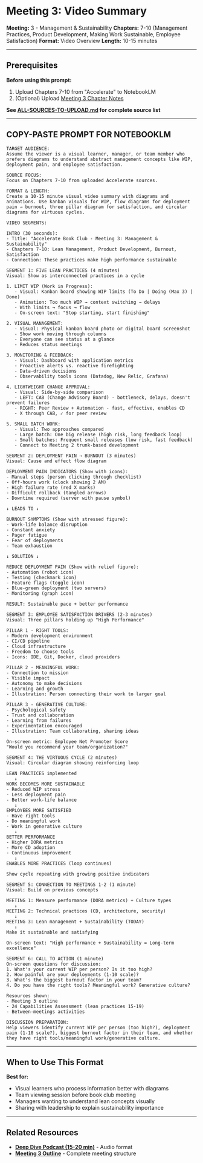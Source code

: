 # Meeting 3: Video Summary

**Meeting:** 3 - Management & Sustainability
**Chapters:** 7-10 (Management Practices, Product Development, Making Work Sustainable, Employee Satisfaction)
**Format:** Video Overview
**Length:** 10-15 minutes

---

## Prerequisites

**Before using this prompt:**
1. Upload Chapters 7-10 from "Accelerate" to NotebookLM
2. (Optional) Upload [Meeting 3 Chapter Notes](../../meetings/meeting-3/chapter-notes.md)

**See [ALL-SOURCES-TO-UPLOAD.md](ALL-SOURCES-TO-UPLOAD.md) for complete source list**

---

## COPY-PASTE PROMPT FOR NOTEBOOKLM

```
TARGET AUDIENCE:
Assume the viewer is a visual learner, manager, or team member who prefers diagrams to understand abstract management concepts like WIP, deployment pain, and employee satisfaction.

SOURCE FOCUS:
Focus on Chapters 7-10 from uploaded Accelerate sources.

FORMAT & LENGTH:
Create a 10-15 minute visual video summary with diagrams and animations. Use kanban visuals for WIP, flow diagrams for deployment pain → burnout, three pillar diagram for satisfaction, and circular diagrams for virtuous cycles.

VIDEO SEGMENTS:

INTRO (30 seconds):
- Title: "Accelerate Book Club - Meeting 3: Management & Sustainability"
- Chapters 7-10: Lean Management, Product Development, Burnout, Satisfaction
- Connection: These practices make high performance sustainable

SEGMENT 1: FIVE LEAN PRACTICES (4 minutes)
Visual: Show as interconnected practices in a cycle

1. LIMIT WIP (Work in Progress):
   - Visual: Kanban board showing WIP limits (To Do | Doing (Max 3) | Done)
   - Animation: Too much WIP → context switching → delays
   - With limits → focus → flow
   - On-screen text: "Stop starting, start finishing"

2. VISUAL MANAGEMENT:
   - Visual: Physical kanban board photo or digital board screenshot
   - Show work moving through columns
   - Everyone can see status at a glance
   - Reduces status meetings

3. MONITORING & FEEDBACK:
   - Visual: Dashboard with application metrics
   - Proactive alerts vs. reactive firefighting
   - Data-driven decisions
   - Observability tools icons (Datadog, New Relic, Grafana)

4. LIGHTWEIGHT CHANGE APPROVAL:
   - Visual: Side-by-side comparison
   - LEFT: CAB (Change Advisory Board) - bottleneck, delays, doesn't prevent failures
   - RIGHT: Peer Review + Automation - fast, effective, enables CD
   - X through CAB, ✓ for peer review

5. SMALL BATCH WORK:
   - Visual: Two approaches compared
   - Large batch: One big release (high risk, long feedback loop)
   - Small batches: Frequent small releases (low risk, fast feedback)
   - Connect to Meeting 2 trunk-based development

SEGMENT 2: DEPLOYMENT PAIN → BURNOUT (3 minutes)
Visual: Cause and effect flow diagram

DEPLOYMENT PAIN INDICATORS (Show with icons):
- Manual steps (person clicking through checklist)
- Off-hours work (clock showing 2 AM)
- High failure rate (red X marks)
- Difficult rollback (tangled arrows)
- Downtime required (server with pause symbol)

↓ LEADS TO ↓

BURNOUT SYMPTOMS (Show with stressed figure):
- Work-life balance disruption
- Constant anxiety
- Pager fatigue
- Fear of deployments
- Team exhaustion

↓ SOLUTION ↓

REDUCE DEPLOYMENT PAIN (Show with relief figure):
- Automation (robot icon)
- Testing (checkmark icon)
- Feature flags (toggle icon)
- Blue-green deployment (two servers)
- Monitoring (graph icon)

RESULT: Sustainable pace + better performance

SEGMENT 3: EMPLOYEE SATISFACTION DRIVERS (2-3 minutes)
Visual: Three pillars holding up "High Performance"

PILLAR 1 - RIGHT TOOLS:
- Modern development environment
- CI/CD pipeline
- Cloud infrastructure
- Freedom to choose tools
- Icons: IDE, Git, Docker, cloud providers

PILLAR 2 - MEANINGFUL WORK:
- Connection to mission
- Visible impact
- Autonomy to make decisions
- Learning and growth
- Illustration: Person connecting their work to larger goal

PILLAR 3 - GENERATIVE CULTURE:
- Psychological safety
- Trust and collaboration
- Learning from failures
- Experimentation encouraged
- Illustration: Team collaborating, sharing ideas

On-screen metric: Employee Net Promoter Score
"Would you recommend your team/organization?"

SEGMENT 4: THE VIRTUOUS CYCLE (2 minutes)
Visual: Circular diagram showing reinforcing loop

LEAN PRACTICES implemented
   ↓
WORK BECOMES MORE SUSTAINABLE
- Reduced WIP stress
- Less deployment pain
- Better work-life balance
   ↓
EMPLOYEES MORE SATISFIED
- Have right tools
- Do meaningful work
- Work in generative culture
   ↓
BETTER PERFORMANCE
- Higher DORA metrics
- More CD adoption
- Continuous improvement
   ↓
ENABLES MORE PRACTICES (loop continues)

Show cycle repeating with growing positive indicators

SEGMENT 5: CONNECTION TO MEETINGS 1-2 (1 minute)
Visual: Build on previous concepts

MEETING 1: Measure performance (DORA metrics) + Culture types
   ↓
MEETING 2: Technical practices (CD, architecture, security)
   ↓
MEETING 3: Lean management + Sustainability (TODAY)
   ↓
Make it sustainable and satisfying

On-screen text: "High performance + Sustainability = Long-term excellence"

SEGMENT 6: CALL TO ACTION (1 minute)
On-screen questions for discussion:
1. What's your current WIP per person? Is it too high?
2. How painful are your deployments (1-10 scale)?
3. What's the biggest burnout factor in your team?
4. Do you have the right tools? Meaningful work? Generative culture?

Resources shown:
- Meeting 3 outline
- 24 Capabilities Assessment (lean practices 15-19)
- Between-meetings activities

DISCUSSION PREPARATION:
Help viewers identify current WIP per person (too high?), deployment pain (1-10 scale?), biggest burnout factor in their team, and whether they have right tools/meaningful work/generative culture.
```

---

## When to Use This Format

**Best for:**
- Visual learners who process information better with diagrams
- Team viewing session before book club meeting
- Managers wanting to understand lean concepts visually
- Sharing with leadership to explain sustainability importance

---

## Related Resources

- **[Deep Dive Podcast (15-20 min)](podcast-deep-dive-default.md)** - Audio format
- **[Meeting 3 Outline](../../meetings/meeting-3/outline.md)** - Complete meeting structure
